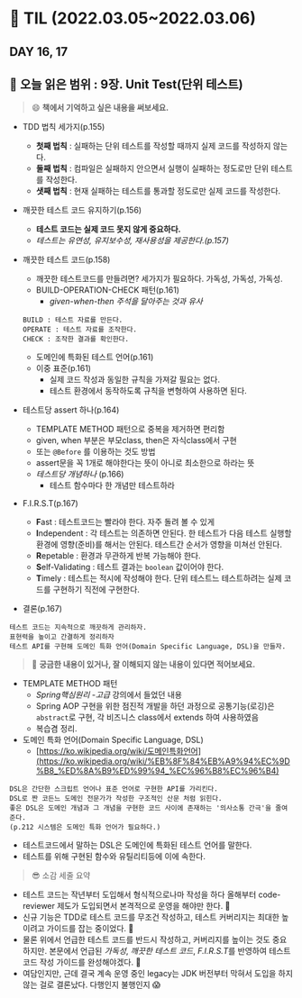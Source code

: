 # :pencil: TIL (2022.03.05~2022.03.06)
## DAY 16, 17
:book: 오늘 읽은 범위 : 9장. Unit Test(단위 테스트)
---
> :smile: **책에서 기억하고 싶은 내용을 써보세요.**
 - TDD 법칙 세가지(p.155)
   * **첫째 법칙** : 실패하는 단위 테스트를 작성할 때까지 실제 코드를 작성하지 않는다.
   * **둘째 법칙** : 컴파일은 실패하지 안으면서 실행이 실패하는 정도로만 단위 테스트를 작성한다.
   * **샛째 법칙** : 현재 실패하는 테스트를 통과할 정도로만 실제 코드를 작성한다.

 - 깨끗한 테스트 코드 유지하기(p.156)
   * **테스트 코드는 실제 코드 못지 않게 중요하다.**
   * *테스트는 유연성, 유지보수성, 재사용성을 제공한다.(p.157)*
 - 깨끗한 테스트 코드(p.158)
   * 깨끗한 테스트코드를 만들려면? 세가지가 필요하다. 가독성, 가독성, 가독성.
   * BUILD-OPERATION-CHECK 패턴(p.161)
      + *given-when-then 주석을 달아주는 것과 유사*
    ```
    BUILD : 테스트 자료를 만든다.
    OPERATE : 테스트 자료를 조작한다.
    CHECK : 조작한 결과를 확인한다.
    ```     
   * 도메인에 특화된 테스트 언어(p.161)
   * 이중 표준(p.161)
     + 실제 코드 작성과 동일한 규칙을 가져갈 필요는 없다.
     + 테스트 환경에서 동작하도록 규칙을 변형하여 사용하면 된다.
- 테스트당 assert 하나(p.164) 
   * TEMPLATE METHOD 패턴으로 중복을 제거하면 편리함
   * given, when 부분은 부모class, then은 자식class에서 구현
   * 또는 ```@Before``` 를 이용하는 것도 방법
   * assert문을 꼭 1개로 해야한다는 뜻이 아니로 최소한으로 하라는 뜻
   * *테스트당 개념하나* (p.166)
     + 테스트 함수마다 한 개념만 테스트하라
 - F.I.R.S.T(p.167)
   * **F**ast : 테스트코드는 빨라야 한다. 자주 돌려 볼 수 있게
   * **I**ndependent : 각 테스트는 의존하면 안된다. 한 테스트가 다음 테스트 실행할 환경에 영향(준비)를 해서는 안된다. 테스트간 순서가 영향을 미쳐선 안된다.
   * **R**epetable : 환경과 무관하게 반복 가능해야 한다.
   * **S**elf-Validating : 테스트 결과는 ```boolean``` 값이어야 한다. 
   * **T**imely : 테스트는 적시에 작성해야 한다. 단위 테스트느 테스트하려는 실제 코드를 구현하기 직전에 구현한다.
 - 결론(p.167)

``` 
테스트 코드는 지속적으로 깨끗하게 관리하자. 
표현력을 높이고 간결하게 정리하자
테스트 API를 구현해 도메인 특화 언어(Domain Specific Language, DSL)을 만들자.
```

 
  
> :mag_right: **궁금한 내용이 있거나, 잘 이해되지 않는 내용이 있다면 적어보세요.**
 - TEMPLATE METHOD 패턴
    * *Spring핵심원리 -고급* 강의에서 들었던 내용
    * Spring AOP 구현을 위한 점진적 개발을 하던 과정으로 공통기능(로깅)은 ```abstract```로 구현, 각 비즈니스 class에서 extends 하여 사용하였음
    * 복습겸 정리.
 - 도메인 특화 언어(Domain Specific Language, DSL)
    * [https://ko.wikipedia.org/wiki/도메인특화언어](https://ko.wikipedia.org/wiki/%EB%8F%84%EB%A9%94%EC%9D%B8_%ED%8A%B9%ED%99%94_%EC%96%B8%EC%96%B4)
```
DSL은 간단한 스크립트 언어나 표준 언어로 구현한 API를 가리킨다.
DSL로 짠 코든느 도메인 전문가가 작성한 구조적인 산문 처럼 읽힌다.
좋은 DSL은 도메인 개념과 그 개념을 구현한 코드 사이에 존재하는 '의사소통 간극'을 줄여준다. 
(p.212 시스템은 도메인 특화 언어가 필요하다.)
```
 - 테스트코드에서 말하는 DSL은 도메인에 특화된 테스트 언어를 말한다.
 - 테스트를 위해 구현된 함수와 유틸리티등에 이에 속한다.

> :sunglasses: 소감 세줄 요약
 - 테스트 코드는 작년부터 도입해서 형식적으로나마 작성을 하다 올해부터 code-reviewer 제도가 도입되면서 본격적으로 운영을 해야만 한다. :cowboy_hat_face:
 - 신규 기능은 TDD로 테스트 코드를 무조건 작성하고, 테스트 커버리지는 최대한 높이려고 가이드를 잡는 중이었다. :runner:
 - 물론 위에서 언급한 테스트 코드를 반드시 작성하고, 커버리지를 높이는 것도 중요하지만. 본문에서 언급된 *가독성*, *깨끗한 테스트 코드*, *F.I.R.S.T*를 반영하여 테스트 코드 작성 가이드를 완성해야겠다. :muscle:
 - 여담인지만, 근데 결국 계속 운영 중인 legacy는 JDK 버전부터 막혀서 도입을 하지 않는 걸로 결론났다. 다행인지 불행인지 :scream:
 
 